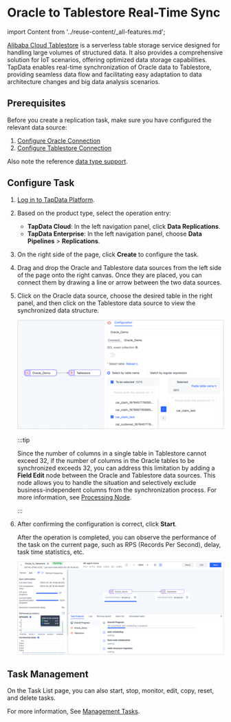 # Oracle to Tablestore Real-Time Sync
import Content from '../reuse-content/_all-features.md';

<Content />

[Alibaba Cloud Tablestore](https://www.alibabacloud.com/help/en/tablestore) is a serverless table storage service designed for handling large volumes of structured data. It also provides a comprehensive solution for IoT scenarios, offering optimized data storage capabilities. TapData enables real-time synchronization of Oracle data to Tablestore, providing seamless data flow and facilitating easy adaptation to data architecture changes and big data analysis scenarios.

## Prerequisites

Before you create a replication task, make sure you have configured the relevant data source:

1. [Configure Oracle Connection](../prerequisites/on-prem-databases/oracle.md)
2. [Configure Tablestore Connection](../prerequisites/warehouses-and-lake/tablestore.md)

Also note the reference [data type support](../user-guide/no-supported-data-type.md).

## Configure Task

1. [Log in to TapData Platform](../user-guide/log-in.md).

2. Based on the product type, select the operation entry:

   * **TapData Cloud**: In the left navigation panel, click **Data Replications**.
   * **TapData Enterprise**: In the left navigation panel, choose **Data Pipelines** > **Replications**.

3. On the right side of the page, click **Create** to configure the task.

4. Drag and drop the Oracle and Tablestore data sources from the left side of the page onto the right canvas. Once they are placed, you can connect them by drawing a line or arrow between the two data sources.

5. Click on the Oracle data source, choose the desired table in the right panel, and then click on the Tablestore data source to view the synchronized data structure.

   ![Task Configuration](../images/oracle_to_tablestore_task_en.png)

   :::tip

   Since the number of columns in a single table in Tablestore cannot exceed 32, if the number of columns in the Oracle tables to be synchronized exceeds 32, you can address this limitation by adding a **Field Edit** node between the Oracle and Tablestore data sources. This node allows you to handle the situation and selectively exclude business-independent columns from the synchronization process. For more information, see [Processing Node](../user-guide/data-development/process-node.md).

   :::

6. After confirming the configuration is correct, click **Start**.

   After the operation is completed, you can observe the performance of the task on the current page, such as RPS (Records Per Second), delay, task time statistics, etc.

   ![View Task Run Details](../images/oracle_to_tablestore_monitor_en.png)

## Task Management

On the Task List page, you can also start, stop, monitor, edit, copy, reset, and delete tasks.

For more information, See [Management Tasks](../user-guide/copy-data/manage-task.md).